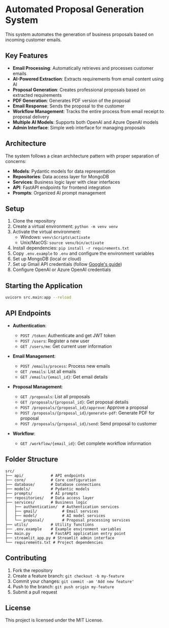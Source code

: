 # Automated Proposal Generation System

This system automates the generation of business proposals based on incoming customer emails.

## Key Features

- **Email Processing**: Automatically retrieves and processes customer emails
- **AI-Powered Extraction**: Extracts requirements from email content using AI
- **Proposal Generation**: Creates professional proposals based on extracted requirements
- **PDF Generation**: Generates PDF version of the proposal
- **Email Response**: Sends the proposal to the customer
- **Workflow Management**: Tracks the entire process from email receipt to proposal delivery
- **Multiple AI Models**: Supports both OpenAI and Azure OpenAI models
- **Admin Interface**: Simple web interface for managing proposals

## Architecture

The system follows a clean architecture pattern with proper separation of concerns:

- **Models**: Pydantic models for data representation
- **Repositories**: Data access layer for MongoDB
- **Services**: Business logic layer with clear interfaces
- **API**: FastAPI endpoints for frontend integration
- **Prompts**: Organized AI prompt management

## Setup

1. Clone the repository
2. Create a virtual environment: `python -m venv venv`
3. Activate the virtual environment:
   - Windows: `venv\Scripts\activate`
   - Unix/MacOS: `source venv/bin/activate`
4. Install dependencies: `pip install -r requirements.txt`
5. Copy `.env.example` to `.env` and configure the environment variables
6. Set up MongoDB (local or cloud)
7. Set up Gmail API credentials (follow [Google's guide](https://developers.google.com/gmail/api/quickstart/python))
8. Configure OpenAI or Azure OpenAI credentials

## Starting the Application

```bash
uvicorn src.main:app --reload
```

## API Endpoints

- **Authentication**:
  - `POST /token`: Authenticate and get JWT token
  - `POST /users`: Register a new user
  - `GET /users/me`: Get current user information

- **Email Management**:
  - `POST /emails/process`: Process new emails
  - `GET /emails`: List all emails
  - `GET /emails/{email_id}`: Get email details

- **Proposal Management**:
  - `GET /proposals`: List all proposals
  - `GET /proposals/{proposal_id}`: Get proposal details
  - `POST /proposals/{proposal_id}/approve`: Approve a proposal
  - `POST /proposals/{proposal_id}/generate-pdf`: Generate PDF for proposal
  - `POST /proposals/{proposal_id}/send`: Send proposal to customer

- **Workflow**:
  - `GET /workflow/{email_id}`: Get complete workflow information

## Folder Structure

```
src/
├── api/            # API endpoints
├── core/           # Core configuration
├── database/       # Database connections
├── models/         # Pydantic models
├── prompts/        # AI prompts
├── repositories/   # Data access layer
├── services/       # Business logic
│   ├── authentication/  # Authentication services
│   ├── gmail/           # Email services
│   ├── model/           # AI model services
│   └── proposal/        # Proposal processing services
├── utils/          # Utility functions
├── .env.example    # Example environment variables
├── main.py         # FastAPI application entry point
├── streamlit_app.py # Streamlit admin interface
└── requirements.txt # Project dependencies
```

## Contributing

1. Fork the repository
2. Create a feature branch: `git checkout -b my-feature`
3. Commit your changes: `git commit -am 'Add new feature'`
4. Push to the branch: `git push origin my-feature`
5. Submit a pull request

## License

This project is licensed under the MIT License. 